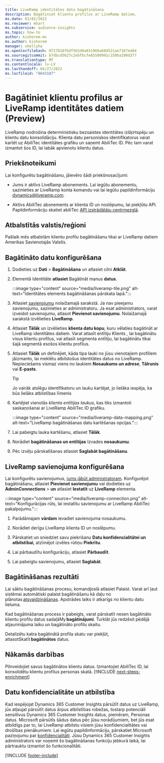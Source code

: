 ```yaml
---
title: LiveRamp identitātes datu bagātināšana
description: Bagātiniet klientu profilus ar LiveRamp datiem.
ms.date: 03/02/2022
ms.reviewer: mhart
ms.subservice: audience-insights
ms.topic: how-to
author: kishorem-ms
ms.author: kishorem
manager: shellyha
ms.openlocfilehash: 0727818f6df565d9a031966a68d521ae7167e484
ms.sourcegitcommit: b7dbcd5627c2ebfbcfe65589991c159ba290d377
ms.translationtype: MT
ms.contentlocale: lv-LV
ms.lasthandoff: 04/27/2022
ms.locfileid: "8643187"
---
```

# <a name="enrich-customer-profiles-with-identity-data-from-liveramp-preview"></a>Bagātiniet klientu profilus ar LiveRamp identitātes datiem (Preview) 

LiveRamp nodrošina deterministisku bezsaistes identitātes izšķirtspēju un klientu datu konsolidāciju. Klienta datu personiskos identifikatorus varat kartēt uz AbiliTec identitātes grafiku un saņemt AbiliTec ID. Pēc tam varat izmantot šos ID, lai labāk apvienotu klientu datus. 

## <a name="prerequisites"></a>Priekšnoteikumi 

Lai konfigurētu bagātināšanu, jāievēro šādi priekšnosacījumi: 

- Jums ir aktīvs LiveRamp abonements. Lai iegūtu abonementu, sazinieties ar LiveRamp konta komandu vai lai iegūtu papildinformāciju [dynamics@liveramp.com](mailto:dynamics@liveramp.com).   

- Aktīvs AbiliTec abonements ar klienta ID un noslēpumu, lai piekļūtu API. Papildinformāciju skatiet abiliTec [API izstrādātāju centrmezglā](https://developers.liveramp.com/abilitec-api/). 

## <a name="supported-countriesregions"></a>Atbalstītās valstis/reģioni 

Pašlaik mēs atbalstām klientu profilu bagātināšanu tikai ar LiveRamp datiem Amerikas Savienotajās Valstīs. 

## <a name="configure-the-enrichment"></a>Bagātināto datu konfigurēšana 

1. Dodieties uz **Dati** > **Bagātināšana** un atlasiet cilni **Atklāt**. 

1. Elementā Identitāte **atlasiet** Bagātināt manus **datus**. 

   :::image type="content" source="media/liveramp-tile.png" alt-text="Identitātes elements bagātināšanas pārskata lapā.":::

1. Atlasiet [savienojumu](connections.md) nolaižamajā sarakstā. Ja nav pieejamu savienojumu, sazinieties ar administratoru. Ja esat administrators, varat izveidot savienojumu, atlasot **Pievienot savienojumu**. Nolaižamajā sarakstā izvēlieties **LiveRamp**. 

1. Atlasiet **Tālāk** un izvēlieties **klienta datu kopu**, kuru vēlaties bagātināt ar LiveRamp identitātes datiem. Varat atlasīt entītiju Klients *,* lai bagātinātu visus klientu profilus, vai atlasīt segmenta *entītiju*, lai bagātinātu tikai šajā segmentā esošos klientu profilus. 

1. Atlasiet **Tālāk** un definējiet, kāda tipa lauki no jūsu vienotajiem profiliem jāizmanto, lai meklētu atbilstošus identitātes datus no LiveRamp. Nepieciešams vismaz viens no laukiem **Nosaukums un adrese**, **Tālrunis** vai **E-pasts**. 

   > [!TIP]
   > Jo vairāk atslēgu identifikatoru un lauku kartējat, jo lielāka iespēja, ka būs lielāks atbilstības līmenis 

1. Kartējiet vienotās *klienta entītijas laukus*, kas tiks izmantoti saskaņošanai ar LiveRamp AbiliTec ID grafiku. 

   :::image type="content" source="media/liveramp-data-mapping.png" alt-text="LiveRamp bagātināšanas datu kartēšanas opcijas.":::

1. Lai pabeigtu lauka kartēšanu, atlasiet **Tālāk**. 

1. Norādiet **bagātināšanas un entītijas** Izvades **nosaukumu**. 

1. Pēc izvēļu pārskatīšanas atlasiet **Saglabāt bagātināšanu**. 

## <a name="configure-the-connection-for-liveramp"></a>LiveRamp savienojuma konfigurēšana 

Lai konfigurētu savienojumus, [jums jābūt administratoram](connections.md). Konfigurējot bagātināšanu, atlasiet **Pievienot savienojumu** vai dodieties uz **AdminConnections** > **un** atlasiet **Iestatīt** uz **LiveRamp** elementa. 

:::image type="content" source="media/liveramp-connection.png" alt-text="Konfigurācijas rūts, lai iestatītu savienojumu ar LiveRamp AbiliTec pakalpojumu.":::

1. Parādāmajam **vārdam** ievadiet savienojuma nosaukumu. 

1. Norādiet derīgu LiveRamp klienta ID un noslēpumu. 

1. Pārskatiet un sniedziet savu piekrišanu **Datu konfidencialitātei un atbilstībai**, atzīmējot izvēles rūtiņu **Piekrītu**. 

1. Lai pārbaudītu konfigurāciju, atlasiet **Pārbaudīt**. 

1. Lai pabeigtu savienojumu, atlasiet **Saglabāt**. 

## <a name="enrichment-results"></a>Bagātināšanas rezultāti 

Lai sāktu bagātināšanas procesu, komandjoslā atlasiet Palaist. Varat arī ļaut sistēmai automātiski palaist bagātināšanu kā daļu no plānotas [atsvaidzināšanas](system.md#schedule-tab). Apstrādes laiks ir atkarīgs no klientu datu lieluma. 

Kad bagātināšanas process ir pabeigts, varat pārskatīt nesen bagātināto klientu profilu datus sadaļāMy **bagātinājumi**. Turklāt jūs redzēsit pēdējā atjauninājuma laiku un bagātināto profilu skaitu. 

Detalizētu katra bagātinātā profila skatu var piekļūt, atlasotSkatīt **bagātinātos** datus. 

## <a name="next-steps"></a>Nākamās darbības

Pilnveidojiet savus bagātinātos klientu datus. Izmantojiet AbiliTec ID, lai konsolidētu klientu profilus personas skatā. 
[!INCLUDE [next-steps-enrichment](includes/next-steps-enrichment.md)]

## <a name="data-privacy-and-compliance"></a>Datu konfidencialitāte un atbilstība 

Kad iespējojat Dynamics 365 Customer Insights pārsūtīt datus uz LiveRamp, jūs atļaujat pārsūtīt datus ārpus atbilstības robežas, tostarp potenciāli sensitīvus Dynamics 365 Customer Insights datus, piemēram, Personas datus. Microsoft pārsūtīs šādus datus pēc jūsu norādījumiem, bet jūs esat atbildīgs par to, lai LiveRamp atbilstu visiem jūsu konfidencialitātes vai drošības pienākumiem. Lai iegūtu papildinformāciju, pārskatiet Microsoft paziņojumu par [konfidencialitāti](https://go.microsoft.com/fwlink/?linkid=396732). Jūsu Dynamics 365 Customer Insights administrators var noņemt šo bagātināšanas funkciju jebkurā laikā, lai pārtrauktu izmantot šo funkcionalitāti. 


[!INCLUDE [footer-include](includes/footer-banner.md)]
